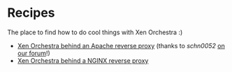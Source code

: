 # Recipes

The place to find how to do cool things with Xen Orchestra :)

- [Xen Orchestra behind an Apache reverse proxy](apache-reverse.md) (thanks to *schn0052* [on our forum](https://xen-orchestra.com/forum/93-apache-reverse-proxy)!)
- [Xen Orchestra behind a NGINX reverse proxy](nginx-reverse.md)
